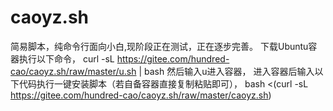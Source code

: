 # caoyz.sh

简易脚本，纯命令行面向小白,现阶段正在测试，正在逐步完善。
下载Ubuntu容器执行以下命令，
curl -sL https://gitee.com/hundred-cao/caoyz.sh/raw/master/u.sh | bash
然后输入u进入容器，
进入容器后输入以下代码执行一键安装脚本（若自备容器直接复制粘贴即可），
bash <(curl -sL https://gitee.com/hundred-cao/caoyz.sh/raw/master/caoyz.sh)

